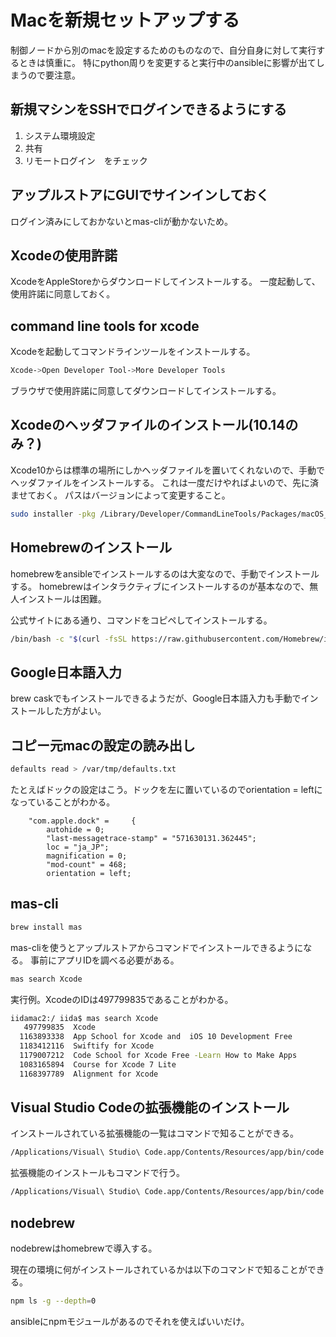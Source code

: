 # Macを新規セットアップする

制御ノードから別のmacを設定するためのものなので、自分自身に対して実行するときは慎重に。
特にpython周りを変更すると実行中のansibleに影響が出てしまうので要注意。

## 新規マシンをSSHでログインできるようにする

1. システム環境設定
1. 共有
1. リモートログイン　をチェック

## アップルストアにGUIでサインインしておく

ログイン済みにしておかないとmas-cliが動かないため。

## Xcodeの使用許諾

XcodeをAppleStoreからダウンロードしてインストールする。
一度起動して、使用許諾に同意しておく。

## command line tools for xcode

Xcodeを起動してコマンドラインツールをインストールする。

```bash
Xcode->Open Developer Tool->More Developer Tools
```

ブラウザで使用許諾に同意してダウンロードしてインストールする。

## Xcodeのヘッダファイルのインストール(10.14のみ？)

Xcode10からは標準の場所にしかヘッダファイルを置いてくれないので、手動でヘッダファイルをインストールする。
これは一度だけやればよいので、先に済ませておく。
パスはバージョンによって変更すること。

```bash
sudo installer -pkg /Library/Developer/CommandLineTools/Packages/macOS_SDK_headers_for_macOS_10.14.pkg -target /
```

## Homebrewのインストール

homebrewをansibleでインストールするのは大変なので、手動でインストールする。
homebrewはインタラクティブにインストールするのが基本なので、無人インストールは困難。

公式サイトにある通り、コマンドをコピペしてインストールする。

```bash
/bin/bash -c "$(curl -fsSL https://raw.githubusercontent.com/Homebrew/install/master/install.sh)"
```

## Google日本語入力

brew caskでもインストールできるようだが、Google日本語入力も手動でインストールした方がよい。

## コピー元macの設定の読み出し

```bash
defaults read > /var/tmp/defaults.txt
```

たとえばドックの設定はこう。ドックを左に置いているのでorientation = leftになっていることがわかる。

```text
    "com.apple.dock" =     {
        autohide = 0;
        "last-messagetrace-stamp" = "571630131.362445";
        loc = "ja_JP";
        magnification = 0;
        "mod-count" = 468;
        orientation = left;
```

## mas-cli

```bash
brew install mas
```

mas-cliを使うとアップルストアからコマンドでインストールできるようになる。
事前にアプリIDを調べる必要がある。

```bash
mas search Xcode
```

実行例。XcodeのIDは497799835であることがわかる。

```bash
iidamac2:/ iida$ mas search Xcode
   497799835  Xcode                                                                (10.1)
  1163893338  App School for Xcode and  iOS 10 Development Free                    (1.0)
  1183412116  Swiftify for Xcode                                                   (4.6)
  1179007212  Code School for Xcode Free -Learn How to Make Apps                   (1.1.3)
  1083165894  Course for Xcode 7 Lite                                              (1.0)
  1168397789  Alignment for Xcode                                                  (1.1.2)
```

## Visual Studio Codeの拡張機能のインストール

インストールされている拡張機能の一覧はコマンドで知ることができる。

```bash
/Applications/Visual\ Studio\ Code.app/Contents/Resources/app/bin/code --list-extensions
```

拡張機能のインストールもコマンドで行う。

```bash
/Applications/Visual\ Studio\ Code.app/Contents/Resources/app/bin/code --install-extension "{{ item }}"
```

## nodebrew

nodebrewはhomebrewで導入する。

現在の環境に何がインストールされているかは以下のコマンドで知ることができる。

```bash
npm ls -g --depth=0
```

ansibleにnpmモジュールがあるのでそれを使えばいいだけ。
